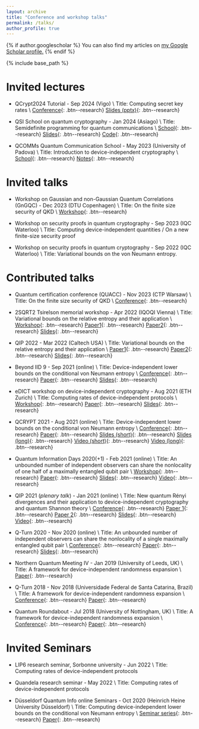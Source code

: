 ```yaml
---
layout: archive
title: "Conference and workshop talks"
permalink: /talks/
author_profile: true
---
```


{% if author.googlescholar %}
  You can also find my articles on <u><a href="{{author.googlescholar}}">my Google Scholar profile</a>.</u>
{% endif %}

{% include base_path %}

# Invited lectures

- QCrypt2024 Tutorial - Sep 2024 (Vigo) \\
Title: Computing secret key rates \\
[Conference](https://2024.qcrypt.net/){: .btn--research}
[Slides (pptx)](/files/QCrypt_tutorial_final.pptx){: .btn--research}

- QSI School on quantum cryptography - Jan 2024 (Asiago) \\
Title: Semidefinite programming for quantum communications \\
[School](https://qsi.uvigo.es/conferencias/school-on-quantum-cryptograghy-sqc-padova/){: .btn--research}
[Slides](https://github.com/peterjbrown519/QSI-school/blob/main/SDPs.pdf){: .btn--research}
[Code](https://github.com/peterjbrown519/QSI-school){: .btn--research}

- QCOMMs Quantum Communication School - May 2023 (University of Padova) \\
Title: Introduction to device-independent cryptography \\
[School](http://qcomms.dei.unipd.it/){: .btn--research}
[Notes](/files/device_independence_lecture.pdf){: .btn--research}

# Invited talks

- Workshop on Gaussian and non-Gaussian Quantum Correlations (GnGQC) - Dec 2023 (DTU Copenhagen) \\
Title: On the finite size security of QKD \\
[Workshop](https://www.fysik.dtu.dk/english/research-sections/qpit/events/gaussian-and-non-gaussian-quantum-correlations-og-40gngqcog-41-2023){: .btn--research}

- Workshop on security proofs in quantum cryptography - Sep 2023 (IQC Waterloo) \\
Title: Computing device-independent quantities / On a new finite-size security proof

- Workshop on security proofs in quantum cryptography - Sep 2022 (IQC Waterloo) \\
Title: Variational bounds on the von Neumann entropy.

# Contributed talks

- Quantum certification conference (QUACC) - Nov 2023 (CTP Warsaw) \\
Title: On the finite size security of QKD \\
[Conference](https://quacc2023.cft.edu.pl/){: .btn--research}

- 2SQRT2 Tsirelson memorial workshop - Apr 2022 (IQOQI Vienna)  \\
  Title: Variational bounds on the relative entropy and their application \\
[Workshop](https://tsirelson.iqoqi.oeaw.ac.at/){: .btn--research}
[Paper1](https://arxiv.org/abs/2106.13692){: .btn--research}
[Paper2](https://arxiv.org/abs/2203.03394){: .btn--research}
[Slides](/files/2sqrt2_slides.pdf){: .btn--research}

- QIP 2022 - Mar 2022 (Caltech USA) \\
  Title: Variational bounds on the relative entropy and their application \\
[Paper1](https://arxiv.org/abs/2106.13692){: .btn--research}
[Paper2](https://arxiv.org/abs/2203.03394){: .btn--research}
[Slides](/files/qip22_slides.pdf){: .btn--research}

- Beyond IID 9 - Sep 2021 (online) \\
  Title: Device-independent lower bounds on the conditional von Neumann entropy \\
  [Conference](http://cc.ee.ntu.edu.tw/~beyondiid9/Home.html){: .btn--research}
[Paper](https://arxiv.org/abs/2106.13692){: .btn--research}
[Slides](/files/BIID9_slides.pdf){: .btn--research}

- eDICT workshop on device-independent cryptography - Aug 2021 (ETH Zurich) \\
  Title: Computing rates of device-independent protocols \\
  [Workshop](https://edict.fi.muni.cz/events/kick-off-meeting){: .btn--research}
[Paper](https://arxiv.org/abs/2106.13692){: .btn--research}
[Slides](/files/eDICT_slides.pdf){: .btn--research}

- QCRYPT 2021 - Aug 2021 (online) \\
  Title: Device-independent lower bounds on the conditional von Neumann entropy \\
  [Conference](https://2021.qcrypt.net/){: .btn--research}
[Paper](https://arxiv.org/abs/2106.13692){: .btn--research}
[Slides (short)](/files/QCRYPT_short_slides.pdf){: .btn--research}
[Slides (long)](/files/QCRYPT_long_slides.pdf){: .btn--research}
[Video (short)](https://www.youtube.com/watch?v=EhtP-0XSrmg){: .btn--research}
[Video (long)](https://www.youtube.com/watch?v=rW7dCsVcbic){: .btn--research}

- Quantum Information Days 2020(+1) - Feb 2021 (online) \\
  Title: An unbounded number of independent observers can share the nonlocality of one half of a maximally entangled qubit pair \\
  [Workshop](http://old.cft.edu.pl/QID2020/public/en){: .btn--research}
[Paper](https://arxiv.org/abs/2003.12105){: .btn--research}
[Slides](/files/QID20_slides.pdf){: .btn--research}
[Video](https://youtu.be/Fqomc-WYbzM){: .btn--research}

- QIP 2021 (*plenary talk*) - Jan 2021 (online) \\
  Title: New quantum Rényi divergences and their application to device-independent cryptography and quantum Shannon theory \\
  [Conference](https://www.mcqst.de/qip2021/){: .btn--research}
[Paper 1](https://arxiv.org/abs/2007.12575){: .btn--research}
[Paper 2](https://arxiv.org/abs/2007.12576){: .btn--research}
[Slides](/files/qip21_slides.pdf){: .btn--research}
[Video](https://youtu.be/2zKCCsj1CBI){: .btn--research}

- Q-Turn 2020 - Nov 2020 (online) \\
  Title: An unbounded number of independent observers can share the nonlocality of a single maximally entangled qubit pair \\
  [Conference](https://www.q-turn.org/){: .btn--research}
[Paper](https://arxiv.org/abs/2003.12105){: .btn--research}
[Slides](/files/QTurn20_slides.pdf){: .btn--research}

- Northern Quantum Meeting IV - Jan 2019 (University of Leeds, UK) \\
  Title: A framework for device-independent randomness expansion \\
[Paper](https://arxiv.org/abs/1810.13346){: .btn--research}

- Q-Turn 2018 - Nov 2018 (Universidade Federal de Santa Catarina, Brazil) \\
  Title: A framework for device-independent randomness expansion \\
  [Conference](https://qturnworkshop.wixsite.com/2018){: .btn--research}
[Paper](https://arxiv.org/abs/1810.13346){: .btn--research}

- Quantum Roundabout - Jul 2018 (University of Nottingham, UK) \\
  Title: A framework for device-independent randomness expansion \\
  [Conference](https://quantumroundabout.wordpress.com/){: .btn--research}
[Paper](https://arxiv.org/abs/1810.13346){: .btn--research}

# Invited Seminars

- LIP6 research seminar, Sorbonne university - Jun 2022 \\
  Title: Computing rates of device-independent protocols

- Quandela research seminar - May 2022 \\
  Title: Computing rates of device-independent protocols

- Düsseldorf Quantum Info online Seminars - Oct 2020 (Heinrich Heine University Düsseldorf) \\
  Title: Computing device-independent lower bounds on the conditional von Neumann entropy \\
  [Seminar series](https://www.tp3.hhu.de/en/duesseldorf-quantum-info-online-seminars/past-events){: .btn--research}
[Paper](https://arxiv.org/abs/2007.12575){: .btn--research}
